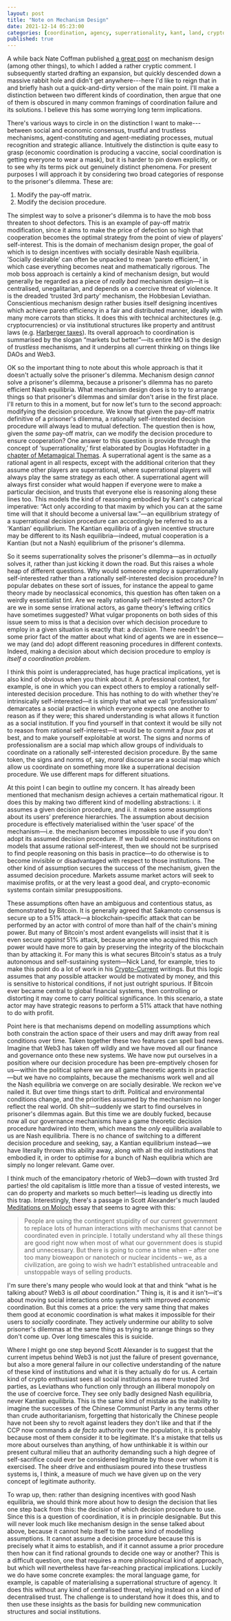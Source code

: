```yaml
---
layout: post
title: "Note on Mechanism Design"
date: 2021-12-14 05:23:00
categories: [coordination, agency, superrationality, kant, land, crypto]
published: true
---
```


A while back Nate Coffman published [a great post](https://ncoffman96.medium.com/designing-resonant-forms-of-social-organization-949a93bc1e97) on mechanism design (among other things), to which I added a rather cryptic comment. I subsequently started drafting an expansion, but quickly descended down a massive rabbit hole and didn't get anywhere---here I'd like to reign that in and briefly hash out a quick-and-dirty version of the main point. I'll make a distinction between two different kinds of coordination, then argue that one of them is obscured in many common framings of coordination failure and its solutions. I believe this has some worrying long term implications.

<!--more-->

There's various ways to circle in on the distinction I want to make---between social and economic consensus, trustful and trustless mechanisms, agent-constituting and agent-mediating processes, mutual recognition and strategic alliance. Intuitively the distinction is quite easy to grasp (economic coordination is producing a vaccine, social coordination is getting everyone to wear a mask), but it is harder to pin down explicitly, or to see why its terms pick out genuinely distinct phenomena. For present purposes I will approach it by considering two broad categories of response to the prisoner's dilemma. These are:

1. Modify the pay-off matrix.
2. Modify the decision procedure.

The simplest way to solve a prisoner's dilemma is to have the mob boss threaten to shoot defectors. This is an example of pay-off matrix modification, since it aims to make the price of defection so high that cooperation becomes the optimal strategy from the point of view of players' self-interest. This is the domain of mechanism design proper, the goal of which is to design incentives with socially desirable Nash equilibria. ’Socially desirable’ can often be unpacked to mean ‘pareto efficient,’ in which case everything becomes neat and mathematically rigorous. The mob boss approach is certainly a kind of mechanism design, but would generally be regarded as a piece of _really bad_ mechanism design—it is centralised, unegalitarian, and depends on a coercive threat of violence. It is the dreaded ‘trusted 3rd party’ mechanism, the Hobbesian Leviathan. Conscientious mechanism design rather busies itself designing incentives which achieve pareto efficiency in a fair and distributed manner, ideally with many more carrots than sticks. It does this with technical architectures (e.g. cryptocurrencies) or via institutional structures like property and antitrust laws (e.g. [Harberger taxes](https://vitalik.ca/general/2018/04/20/radical_markets.html)). Its overall approach to coordination is summarised by the slogan “markets but better”—its entire MO is the design of _trustless_ mechanisms, and it underpins all current thinking on things like DAOs and Web3.

OK so the important thing to note about this whole approach is that it doesn't actually solve the prisoner's dilemma. Mechanism design _cannot_ solve a prisoner's dilemma, because a prisoner's dilemma has no pareto efficient Nash equilibria. What mechanism design does is to try to arrange things so that prisoner's dilemmas and similar don't arise in the first place. I'll return to this in a moment, but for now let's turn to the second approach: modifying the decision procedure. We know that given the pay-off matrix definitive of a prisoner's dilemma, a rationally self-interested decision procedure will always lead to mutual defection. The question then is how, given the _same_ pay-off matrix, can we modify the decision procedure to ensure cooperation? One answer to this question is provide through the concept of ‘superrationality,’ first elaborated by Douglas Hofstadter in [a chapter of Metamagical Themas](https://www.gwern.net/docs/existential-risk/1985-hofstadter#dilemmas-for-superrational-thinkers-leading-up-to-a-luring-lottery). A superrational agent is the same as a rational agent in all respects, except with the additional criterion that they assume other players are superrational, where superrational players will always play the same strategy as each other. A superrational agent will always first consider what would happen if everyone were to make a particular decision, and trusts that everyone else is reasoning along these lines too. This models the kind of reasoning embodied by Kant's categorical imperative: “Act only according to that maxim by which you can at the same time will that it should become a universal law.”—an equilibrium strategy of a superrational decision procedure can accordingly be referred to as a ‘Kantian’ equilibrium. The Kantian equilibria of a given incentive structure may be different to its Nash equilibria—indeed, mutual cooperation is a Kantian (but not a Nash) equilibrium of the prisoner's dilemma.

So it seems superrationality solves the prisoner's dilemma—as in _actually_ solves it, rather than just kicking it down the road. But this raises a whole heap of different questions. Why would someone employ a superrationally self-interested rather than a rationally self-interested decision procedure? In popular debates on these sort of issues, for instance the appeal to game theory made by neoclassical economics, this question has often taken on a weirdly essentialist tint. Are we really rationally self-interested actors? Or are we in some sense irrational actors, as game theory's leftwing critics have sometimes suggested? What vulgar proponents on both sides of this issue seem to miss is that a decision over which decision procedure to employ in a given situation is exactly that: a _decision_. There needn't be some prior fact of the matter about what kind of agents we are in essence—we may (and do) adopt different reasoning procedures in different contexts. Indeed, making a decision about which decision procedure to employ _is itself a coordination problem_.

I think this point is underappreciated, has huge practical implications, yet is also kind of obvious when you think about it. A professional context, for example, is one in which you can expect others to employ a rationally self-interested decision procedure. This has nothing to do with whether they're intrinsically self-interested—it is simply that what we call ‘professionalism’ demarcates a social practice in which everyone expects one another to reason as if they were; this shared understanding is what allows it function as a social institution. If you find yourself in that context it would be silly not to reason from rational self-interest—it would be to commit a _faux pas_ at best, and to make yourself exploitable at worst. The signs and norms of professionalism are a social map which allow groups of individuals to coordinate on a rationally self-interested decision procedure. By the same token, the signs and norms of, say, _moral_ discourse are a social map which allow us coordinate on something more like a superrational decision procedure. We use different maps for different situations.

At this point I can begin to outline my concern. It has already been mentioned that mechanism design achieves a certain mathematical rigour. It does this by making two different kind of modelling abstractions: i. it assumes a given decision procedure, and ii. it makes some assumptions about its users’ preference hierarchies. The assumption about decision procedure is effectively materialised within the ‘user space’ of the mechanism—i.e. the mechanism becomes impossible to use if you don't adopt its assumed decision procedure. If we build economic institutions on models that assume rational self-interest, then we should not be surprised to find people reasoning on this basis in practice—to do otherwise is to become invisible or disadvantaged with respect to those institutions. The other kind of assumption secures the success of the mechanism, given the assumed decision procedure. Markets assume market actors will seek to maximise profits, or at the very least a good deal, and crypto-economic systems contain similar presuppositions.

These assumptions often have an ambiguous and contentious status, as demonstrated by Bitcoin. It is generally agreed that Sakamoto consensus is secure up to a 51% attack—a blockchain-specific attack that can be performed by an actor with control of more than half of the chain's mining power. But many of Bitcoin's most ardent evangelists will insist that it is even secure _against_ 51% attack, because anyone who acquired this much power would have more to gain by preserving the integrity of the blockchain than by attacking it. For many this is what secures Bitcoin's status as a truly autonomous and self-sustaining system—Nick Land, for example, tries to make this point do a lot of work in his [Crypto-Current](https://etscrivner.github.io/cryptocurrent/) writings. But this logic assumes that any possible attacker would be motivated by money, and this is sensitive to historical conditions, if not just outright spurious. If Bitcoin ever became central to global financial systems, then controlling or distorting it may come to carry political significance. In this scenario, a state actor may have strategic reasons to perform a 51% attack that have nothing to do with profit.

Point here is that mechanisms depend on modelling assumptions which both constrain the action space of their users and may drift away from real conditions over time. Taken together these two features can spell bad news. Imagine that Web3 has taken off wildly and we have moved all our finance and governance onto these new systems. We have now put ourselves in a position where our decision procedure has been pre-emptively chosen for us—within the political sphere we are all game theoretic agents in practice—but we have no complaints, because the mechanisms work well and all the Nash equilibria we converge on are socially desirable. We reckon we've nailed it. But over time things start to drift. Political and environmental conditions change, and the priorities assumed by the mechanism no longer reflect the real world. Oh shit—suddenly we start to find ourselves in prisoner's dilemmas again. But this time we are doubly fucked, because now all our governance mechanisms have a game theoretic decision procedure hardwired into them, which means the _only_ equilibria available to us are Nash equilibria. There is no chance of switching to a different decision procedure and seeking, say, a Kantian equilibrium instead—we have literally thrown this ability away, along with all the old institutions that embodied it, in order to optimise for a bunch of Nash equlibria which are simply no longer relevant. Game over.

I think much of the emancipatory rhetoric of Web3—down with trusted 3rd parties! the old capitalism is little more than a tissue of vested interests, we can do property and markets so much better!—is leading us directly into this trap.  Interestingly, there's a passage in Scott Alexander's much lauded [Meditations on Moloch](https://slatestarcodex.com/2014/07/30/meditations-on-moloch/) essay that seems to agree with this:

> People are using the contingent stupidity of our current government to replace lots of human interactions with mechanisms that cannot be coordinated even in principle. I totally understand why all these things are good right now when most of what our government does is stupid and unnecessary. But there is going to come a time when – after one too many bioweapon or nanotech or nuclear incidents – we, as a civilization, are going to wish we hadn’t established untraceable and unstoppable ways of selling products.

I'm sure there's many people who would look at that and think “what is he talking about? Web3 is _all about_ coordination.” Thing is, it is and it isn't—it's about moving social interactions onto systems with improved _economic_ coordination. But this comes at a price: the very same thing that makes them good at economic coordination is what makes it impossible for their users to _socially_ coordinate. They actively undermine our ability to solve prisoner's dilemmas at the same thing as trying to arrange things so they don't come up. Over long timescales this is suicide.

Where I might go one step beyond Scott Alexander is to suggest that the current impetus behind Web3 is not just the failure of present governance, but also a more general failure in our collective understanding of the nature of these kind of institutions and what it is they actually do for us. A certain kind of crypto enthusiast sees all social institutions as mere trusted 3rd parties, as Leviathans who function only through an illiberal monopoly on the use of coercive force. They see only badly designed Nash equilibria, never Kantian equilibria. This is the same kind of mistake as the inability to imagine the successes of the Chinese Communist Party in any terms other than crude authoritarianism, forgetting that historically the Chinese people have not been shy to revolt against leaders they don't like and that if the CCP now commands a _de facto_ authority over the population, it is probably because most of them consider it to be legitimate. It's a mistake that tells us more about ourselves than anything, of how unthinkable it is within our present cultural milieu that an authority demanding such a high degree of self-sacrifice could ever be considered legitimate by those over whom it is exercised. The sheer drive and enthusiasm poured into these trustless systems is, I think, a measure of much we have given up on the very concept of legitimate authority.

To wrap up, then: rather than designing incentives with good Nash equilibria, we should think more about how to design the decision that lies one step back from this: the decision of which decision procedure to use. Since this is a question of coordination, it is in principle designable. But this will never look much like mechanism design in the sense talked about above, because it cannot help itself to the same kind of modelling assumptions. It cannot assume a decision procedure because this is precisely what it aims to establish, and if it cannot assume a prior procedure then how can it find rational grounds to decide one way or another? This is a difficult question, one that requires a more philosophical kind of approach, but which will nevertheless have far-reaching practical implications. Luckily we do have some concrete examples: the moral language game, for example, is capable of materialising a superrational structure of agency. It does this without any kind of centralised threat, relying instead on a kind of decentralised trust. The challenge is to understand how it does this, and to then use these insights as the basis for building new communication structures and social institutions.
